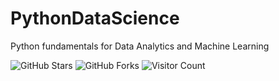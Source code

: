 # PythonDataScience


Python fundamentals for Data Analytics and Machine Learning


![GitHub Stars](https://img.shields.io/github/stars/aitechnav/PythonDataScience?style=social)
![GitHub Forks](https://img.shields.io/github/forks/aitechnav/PythonDataScience?style=social)
![Visitor Count](https://hits.seeyoufarm.com/api/count/incr/badge.svg?url=https%3A%2F%2Fgithub.com%2FAITECHNAV%2FPythonDataScience&count_bg=%2379C83D&title_bg=%23555555&icon=github.svg&icon_color=%23E7E7E7&title=Visitors&edge_flat=false)

